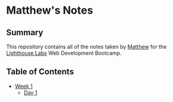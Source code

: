 # Matthew's Notes

## Summary 

This repository contains all of the notes taken by [Matthew](https://github.com/mattparisien) for the [Lighthouse Labs](https://www.lighthouselabs.ca/) Web Development Bootcamp.

## Table of Contents
* [Week 1](/Week_1)
  * [Day 1](/Week_1/Day_1)



